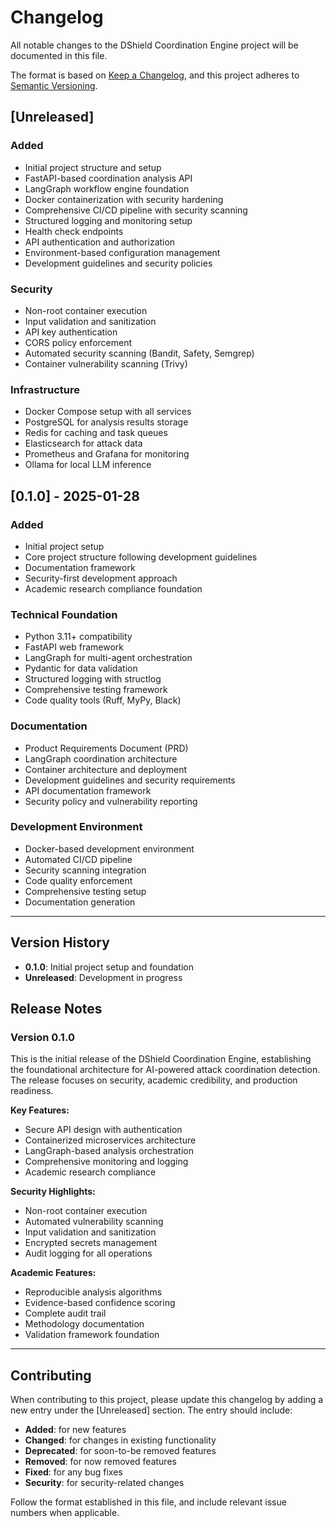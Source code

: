 # Changelog

All notable changes to the DShield Coordination Engine project will be documented in this file.

The format is based on [Keep a Changelog](https://keepachangelog.com/en/1.0.0/),
and this project adheres to [Semantic Versioning](https://semver.org/spec/v2.0.0.html).

## [Unreleased]

### Added
- Initial project structure and setup
- FastAPI-based coordination analysis API
- LangGraph workflow engine foundation
- Docker containerization with security hardening
- Comprehensive CI/CD pipeline with security scanning
- Structured logging and monitoring setup
- Health check endpoints
- API authentication and authorization
- Environment-based configuration management
- Development guidelines and security policies

### Security
- Non-root container execution
- Input validation and sanitization
- API key authentication
- CORS policy enforcement
- Automated security scanning (Bandit, Safety, Semgrep)
- Container vulnerability scanning (Trivy)

### Infrastructure
- Docker Compose setup with all services
- PostgreSQL for analysis results storage
- Redis for caching and task queues
- Elasticsearch for attack data
- Prometheus and Grafana for monitoring
- Ollama for local LLM inference

## [0.1.0] - 2025-01-28

### Added
- Initial project setup
- Core project structure following development guidelines
- Documentation framework
- Security-first development approach
- Academic research compliance foundation

### Technical Foundation
- Python 3.11+ compatibility
- FastAPI web framework
- LangGraph for multi-agent orchestration
- Pydantic for data validation
- Structured logging with structlog
- Comprehensive testing framework
- Code quality tools (Ruff, MyPy, Black)

### Documentation
- Product Requirements Document (PRD)
- LangGraph coordination architecture
- Container architecture and deployment
- Development guidelines and security requirements
- API documentation framework
- Security policy and vulnerability reporting

### Development Environment
- Docker-based development environment
- Automated CI/CD pipeline
- Security scanning integration
- Code quality enforcement
- Comprehensive testing setup
- Documentation generation

---

## Version History

- **0.1.0**: Initial project setup and foundation
- **Unreleased**: Development in progress

## Release Notes

### Version 0.1.0
This is the initial release of the DShield Coordination Engine, establishing the foundational architecture for AI-powered attack coordination detection. The release focuses on security, academic credibility, and production readiness.

**Key Features:**
- Secure API design with authentication
- Containerized microservices architecture
- LangGraph-based analysis orchestration
- Comprehensive monitoring and logging
- Academic research compliance

**Security Highlights:**
- Non-root container execution
- Automated vulnerability scanning
- Input validation and sanitization
- Encrypted secrets management
- Audit logging for all operations

**Academic Features:**
- Reproducible analysis algorithms
- Evidence-based confidence scoring
- Complete audit trail
- Methodology documentation
- Validation framework foundation

---

## Contributing

When contributing to this project, please update this changelog by adding a new entry under the [Unreleased] section. The entry should include:

- **Added**: for new features
- **Changed**: for changes in existing functionality
- **Deprecated**: for soon-to-be removed features
- **Removed**: for now removed features
- **Fixed**: for any bug fixes
- **Security**: for security-related changes

Follow the format established in this file, and include relevant issue numbers when applicable.

